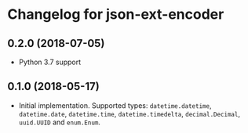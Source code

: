 # Changelog for json-ext-encoder

## 0.2.0 (2018-07-05)

- Python 3.7 support

## 0.1.0 (2018-05-17)

- Initial implementation. Supported types: `datetime.datetime`, `datetime.date`, `datetime.time`, `datetime.timedelta`, `decimal.Decimal`, `uuid.UUID` and `enum.Enum`.
